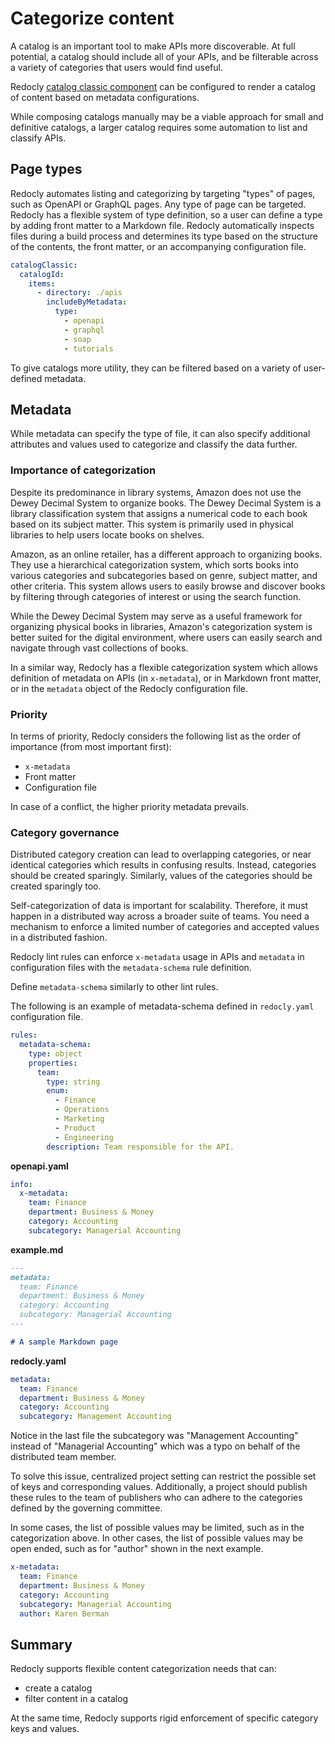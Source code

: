 # Categorize content

A catalog is an important tool to make APIs more discoverable.
At full potential, a catalog should include all of your APIs, and be filterable across a variety of categories that users would find useful.

Redocly [catalog classic component](../config/catalog-classic.md) can be configured to render a catalog of content based on metadata configurations.

While composing catalogs manually may be a viable approach for small and definitive catalogs, a larger catalog requires some automation to list and classify APIs.

## Page types

Redocly automates listing and categorizing by targeting "types" of pages, such as OpenAPI or GraphQL pages.
Any type of page can be targeted.
Redocly has a flexible system of type definition, so a user can define a type by adding front matter to a Markdown file.
Redocly automatically inspects files during a build process and determines its type based on the structure of the contents, the front matter, or an accompanying configuration file.

```yaml
catalogClassic:
  catalogId:
    items:
      - directory: ./apis
        includeByMetadata:
          type:
            - openapi
            - graphql
            - soap
            - tutorials
```

To give catalogs more utility, they can be filtered based on a variety of user-defined metadata.

## Metadata

While metadata can specify the type of file, it can also specify additional attributes and values used to categorize and classify the data further.

### Importance of categorization

Despite its predominance in library systems, Amazon does not use the Dewey Decimal System to organize books.
The Dewey Decimal System is a library classification system that assigns a numerical code to each book based on its subject matter.
This system is primarily used in physical libraries to help users locate books on shelves.

Amazon, as an online retailer, has a different approach to organizing books.
They use a hierarchical categorization system, which sorts books into various categories and subcategories based on genre, subject matter, and other criteria.
This system allows users to easily browse and discover books by filtering through categories of interest or using the search function.

While the Dewey Decimal System may serve as a useful framework for organizing physical books in libraries, Amazon's categorization system is better suited for the digital environment, where users can easily search and navigate through vast collections of books.

In a similar way, Redocly has a flexible categorization system which allows definition of metadata on APIs (in `x-metadata`), or in Markdown front matter, or in the `metadata` object of the Redocly configuration file.

### Priority

In terms of priority, Redocly considers the following list as the order of importance (from most important first):

- `x-metadata`
- Front matter
- Configuration file

In case of a conflict, the higher priority metadata prevails.

### Category governance

Distributed category creation can lead to overlapping categories, or near identical categories which results in confusing results.
Instead, categories should be created sparingly.
Similarly, values of the categories should be created sparingly too.

Self-categorization of data is important for scalability.
Therefore, it must happen in a distributed way across a broader suite of teams.
You need a mechanism to enforce a limited number of categories and accepted values in a distributed fashion.

Redocly lint rules can enforce `x-metadata` usage in APIs and `metadata` in configuration files with the `metadata-schema` rule definition.

Define `metadata-schema` similarly to other lint rules.

The following is an example of metadata-schema defined in `redocly.yaml` configuration file.

```yaml
rules:
  metadata-schema:
    type: object
    properties:
      team:
        type: string
        enum:
          - Finance
          - Operations
          - Marketing
          - Product
          - Engineering
        description: Team responsible for the API.
```

**openapi.yaml**

```yaml
info:
  x-metadata:
    team: Finance
    department: Business & Money
    category: Accounting
    subcategory: Managerial Accounting
```

**example.md**

```md
---
metadata:
  team: Finance
  department: Business & Money
  category: Accounting
  subcategory: Managerial Accounting
---

# A sample Markdown page
```

**redocly.yaml**

```yaml
metadata:
  team: Finance
  department: Business & Money
  category: Accounting
  subcategory: Management Accounting
```

Notice in the last file the subcategory was "Management Accounting" instead of "Managerial Accounting" which was a typo on behalf of the distributed team member.

To solve this issue, centralized project setting can restrict the possible set of keys and corresponding values.
Additionally, a project should publish these rules to the team of publishers who can adhere to the categories defined by the governing committee.

In some cases, the list of possible values may be limited, such as in the categorization above.
In other cases, the list of possible values may be open ended, such as for "author" shown in the next example.

```yaml
x-metadata:
  team: Finance
  department: Business & Money
  category: Accounting
  subcategory: Managerial Accounting
  author: Karen Berman
```

## Summary

Redocly supports flexible content categorization needs that can:

- create a catalog
- filter content in a catalog

At the same time, Redocly supports rigid enforcement of specific category keys and values.

